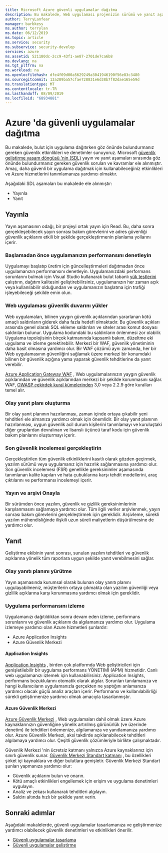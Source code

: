 ```yaml
---
title: Microsoft Azure güvenli uygulamalar dağıtma
description: Bu makalede, Web uygulaması projenizin sürümü ve yanıt aşamaları sırasında göz önünde bulundurmanız gereken en iyi yöntemler açıklanmaktadır.
author: TerryLanfear
manager: barbkess
ms.author: terrylan
ms.date: 06/12/2019
ms.topic: article
ms.service: security
ms.subservice: security-develop
services: azure
ms.assetid: 521180dc-2cc9-43f1-ae87-2701de7ca6b8
ms.devlang: na
ms.tgt_pltfrm: na
ms.workload: na
ms.openlocfilehash: dfe4f09d00a5629249a3041946190f56e83c3480
ms.sourcegitcommit: 13a289ba57cfae728831e6d38b7f82dae165e59d
ms.translationtype: MT
ms.contentlocale: tr-TR
ms.lasthandoff: 08/09/2019
ms.locfileid: "68934881"
---
```

# <a name="deploy-secure-applications-on-azure"></a>Azure 'da güvenli uygulamalar dağıtma
Bu makalede, bulut için uygulama dağıtırken göz önünde bulundurmanız gereken güvenlik etkinlikleri ve denetimler sunuyoruz. Microsoft [güvenlik geliştirme yaşam döngüsü 'nin (SDL)](https://msdn.microsoft.com/library/windows/desktop/84aed186-1d75-4366-8e61-8d258746bopq.aspx) yayın ve yanıt aşamaları sırasında göz önünde bulundurmanız gereken güvenlik soruları ve kavramlar ele alınmıştır. Amaç, daha güvenli bir uygulama dağıtmak için kullanabileceğiniz etkinlikleri ve Azure hizmetlerini tanımlamanıza yardımcı olmaktır.

Aşağıdaki SDL aşamaları bu makalede ele alınmıştır:

- Yayınla
- Yanıt

## <a name="release"></a>Yayınla
Yayın aşamasının odağı, bir projeyi ortak yayın için Read.
Bu, daha sonra gerçekleşebilecek yayın sonrası bakım görevlerini ve adres güvenliği güvenlik açıklarını etkili bir şekilde gerçekleştirmenin planlama yollarını içerir.

### <a name="check-your-applications-performance-before-you-launch"></a>Başlamadan önce uygulamanızın performansını denetleyin

Uygulamayı başlatıp üretim için güncelleştirmeleri dağıtmadan önce uygulamanızın performansını denetleyin. Uygulamanızdaki performans sorunlarını bulmak için Visual Studio kullanarak bulut tabanlı [yük testlerini](https://www.visualstudio.com/docs/test/performance-testing/getting-started/getting-started-with-performance-testing) çalıştırın, dağıtım kalitesini geliştirebilirsiniz, uygulamanızın her zaman açık veya kullanılabilir olduğundan ve uygulamanızın başlatma için trafiği işleyebileceği şekilde emin olun.

### <a name="install-a-web-application-firewall"></a>Web uygulaması güvenlik duvarını yükler

Web uygulamaları, bilinen yaygın güvenlik açıklarından yararlanan kötü amaçlı saldırıların giderek daha fazla hedefi olmaktadır. Bu güvenlik açıkları arasında genel olarak SQL ekleme saldırıları ve siteler arası komut dosyası saldırıları bulunur. Uygulama kodundaki bu saldırıların önlenmesi zor olabilir. Uygulama topolojisinin birçok katmanında kapsamlı bakım, düzeltme eki uygulama ve izleme gerektirebilir. Merkezi bir WAF, güvenlik yönetiminin daha basit olmasına yardımcı olur. Bir WAF çözümü aynı zamanda, her bir Web uygulamasının güvenliğini sağlamak üzere merkezi bir konumdaki bilinen bir güvenlik açığına yama yaparak güvenlik tehditlerine da yanıt verebilir.

[Azure Application Gateway WAF](../../application-gateway/waf-overview.md) , Web uygulamalarınızın yaygın güvenlik açıklarından ve güvenlik açıklarından merkezi bir şekilde korunmasını sağlar. WAF, [OWASP çekirdek kural kümelerinden](https://www.owasp.org/index.php/Category:OWASP_ModSecurity_Core_Rule_Set_Project) 3,0 veya 2.2.9 göre kuralları temel alır.

### <a name="create-an-incident-response-plan"></a>Olay yanıt planı oluşturma

Bir olay yanıt planının hazırlanması, zaman içinde ortaya çıkabilir yeni tehditleri ele almanıza yardımcı olmak için önemlidir. Bir olay yanıt planının hazırlanması, uygun güvenlik acil durum kişilerini tanımlamayı ve kuruluştaki diğer gruplardan devralınan ve lisanslı üçüncü taraf kodu için güvenlik bakım planlarını oluşturmayı içerir.

### <a name="conduct-a-final-security-review"></a>Son güvenlik incelemesi gerçekleştirin

Gerçekleştirilen tüm güvenlik etkinliklerini kasıtlı olarak gözden geçirmek, yazılım sürümü veya uygulamanız için hazırlık sağlanmasına yardımcı olur. Son güvenlik incelemesi (FSR) genellikle gereksinimler aşamasında tanımlanan kalite kapıları ve hata çubuklarına karşı tehdit modellerini, araç çıktılarını ve performansı incelemeyi içerir.

### <a name="certify-release-and-archive"></a>Yayın ve arşivi Onayla

Bir sürümden önce yazılım, güvenlik ve gizlilik gereksinimlerinin karşılanmasını sağlamaya yardımcı olur. Tüm ilgili veriler arşivlenmek, yayın sonrası bakım görevlerini gerçekleştirmek için gereklidir. Arşivleme, sürekli yazılım mühendisliğinde ilişkili uzun süreli maliyetlerin düşürülmesine de yardımcı olur.

## <a name="response"></a>Yanıt
Geliştirme ekibinin yanıt sonrası, sunulan yazılım tehditleri ve güvenlik açıklarına yönelik tüm raporlara uygun şekilde yanıt verebilmesini sağlar.

### <a name="execute-the-incident-response-plan"></a>Olay yanıtı planını yürütme

Yayın aşamasında kurumsal olarak bulunan olay yanıtı planını uygulayabilmeniz, müşterilerin ortaya çıkmakta olan yazılım güvenliği veya gizlilik açıklarına karşı korunmasına yardımcı olmak için gereklidir.

### <a name="monitor-application-performance"></a>Uygulama performansını izleme

Uygulamanızı dağıtıldıktan sonra devam eden izleme, performans sorunlarını ve güvenlik açıklarını da algılamanıza yardımcı olur.
Uygulama izlemeye yardımcı olan Azure hizmetleri şunlardır:

  - Azure Application Insights
  - Azure Güvenlik Merkezi

#### <a name="application-insights"></a>Application Insights

[Application Insights](../../azure-monitor/app/app-insights-overview.md) , birden çok platformda Web geliştiricileri için genişletilebilir bir uygulama performans YÖNETIMI (APM) hizmetidir. Canlı web uygulamanızı izlemek için kullanabilirsiniz. Application Insights, performans bozuklularını otomatik olarak algılar. Sorunları tanılamanıza ve hangi kullanıcıların uygulamanızla gerçekten ne yaptığını anlamanıza yardımcı olacak güçlü analiz araçları içerir. Performansı ve kullanılabilirliği sürekli geliştirmenize yardımcı olmak amacıyla tasarlanmıştır.

#### <a name="azure-security-center"></a>Azure Güvenlik Merkezi

[Azure Güvenlik Merkezi](../../security-center/security-center-intro.md) , Web uygulamaları dahil olmak üzere Azure kaynaklarınızın güvenliğine yönelik artırılmış görünürlük (ve üzerinde denetim) ile tehditleri önlemenize, algılamanıza ve yanıtlamanıza yardımcı olur. Azure Güvenlik Merkezi, aksi takdirde açıklanabilecek tehditleri algılamaya yardımcı olur. Çeşitli güvenlik çözümleriyle birlikte çalışmaktadır.

Güvenlik Merkezi 'nin ücretsiz katmanı yalnızca Azure kaynaklarınız için sınırlı güvenlik sunar. [Güvenlik Merkezi Standart katmanı](../../security-center/security-center-onboarding.md) , bu özellikleri şirket içi kaynaklara ve diğer bulutlara genişletir.
Güvenlik Merkezi Standart şunları yapmanıza yardımcı olur:

  - Güvenlik açıklarını bulun ve onarın.
  - Kötü amaçlı etkinlikleri engellemek için erişim ve uygulama denetimleri uygulayın.
  - Analiz ve zekası kullanarak tehditleri algılayın.
  - Saldırı altında hızlı bir şekilde yanıt verin.

## <a name="next-steps"></a>Sonraki adımlar
Aşağıdaki makalelerde, güvenli uygulamalar tasarlamanıza ve geliştirmenize yardımcı olabilecek güvenlik denetimleri ve etkinlikleri önerilir.

- [Güvenli uygulamalar tasarlama](secure-design.md)
- [Güvenli uygulamalar geliştirme](secure-develop.md)
